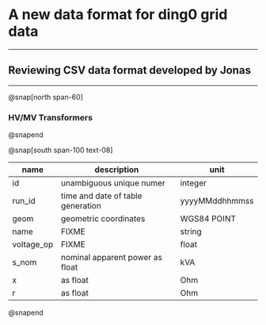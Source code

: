 # A new data format for ding0 grid data

---

## Reviewing CSV data format developed by Jonas

---
@snap[north span-60]
### HV/MV Transformers
@snapend

@snap[south span-100 text-08]
<table>
<thead>
<tr><th>name      </th><th>description                      </th><th>unit          </th></tr>
</thead>
<tbody>
<tr><td>id        </td><td>unambiguous unique numer         </td><td>integer       </td></tr>
<tr><td>run_id    </td><td>time and date of table generation</td><td>yyyyMMddhhmmss</td></tr>
<tr><td>geom      </td><td>geometric coordinates            </td><td>WGS84 POINT   </td></tr>
<tr><td>name      </td><td>FIXME                            </td><td>string        </td></tr>
<tr><td>voltage_op</td><td>FIXME                            </td><td>float         </td></tr>
<tr><td>s_nom     </td><td>nominal apparent power as float  </td><td>kVA           </td></tr>
<tr><td>x         </td><td>as float                         </td><td>Ohm           </td></tr>
<tr><td>r         </td><td>as float                         </td><td>Ohm           </td></tr>
</tbody>
</table>
@snapend
